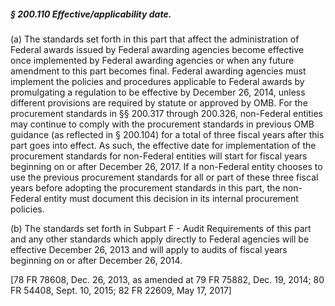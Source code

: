 ##### § 200.110 Effective/applicability date. #####

(a) The standards set forth in this part that affect the administration of Federal awards issued by Federal awarding agencies become effective once implemented by Federal awarding agencies or when any future amendment to this part becomes final. Federal awarding agencies must implement the policies and procedures applicable to Federal awards by promulgating a regulation to be effective by December 26, 2014, unless different provisions are required by statute or approved by OMB. For the procurement standards in §§ 200.317 through 200.326, non-Federal entities may continue to comply with the procurement standards in previous OMB guidance (as reflected in § 200.104) for a total of three fiscal years after this part goes into effect. As such, the effective date for implementation of the procurement standards for non-Federal entities will start for fiscal years beginning on or after December 26, 2017. If a non-Federal entity chooses to use the previous procurement standards for all or part of these three fiscal years before adopting the procurement standards in this part, the non-Federal entity must document this decision in its internal procurement policies.

(b) The standards set forth in Subpart F - Audit Requirements of this part and any other standards which apply directly to Federal agencies will be effective December 26, 2013 and will apply to audits of fiscal years beginning on or after December 26, 2014.

[78 FR 78608, Dec. 26, 2013, as amended at 79 FR 75882, Dec. 19, 2014; 80 FR 54408, Sept. 10, 2015; 82 FR 22609, May 17, 2017]